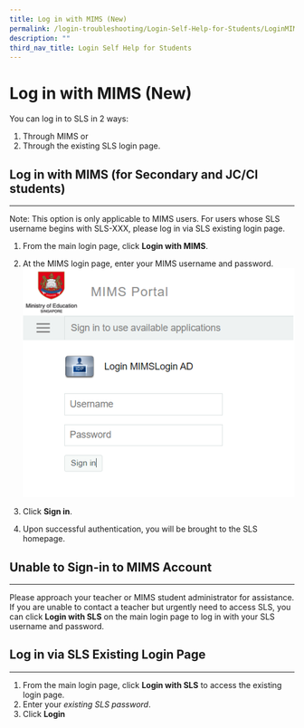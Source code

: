 ```yaml
---
title: Log in with MIMS (New)
permalink: /login-troubleshooting/Login-Self-Help-for-Students/LoginMIMSStudent/
description: ""
third_nav_title: Login Self Help for Students
---
```

Log in with MIMS (New)
======================

   You can log in to SLS in 2 ways:

1. Through MIMS or
2. Through the existing SLS login page.
 
   
Log in with MIMS (for Secondary and JC/CI students)
---------------------------------------------------

---

 Note: This option is only applicable to MIMS users. For users whose SLS username begins with SLS-XXX, please log in via SLS existing login page.

1. From the main login page, click **Login with MIMS**.
2. At the MIMS login page, enter your MIMS username and password.
  ![](images/Media/1Student/LTM1.png) 

3. Click **Sign in**.
4. Upon successful authentication, you will be brought to the SLS homepage.
    
  Unable to Sign-in to MIMS Account
---------------------------------

---

Please approach your teacher or MIMS student administrator for assistance. If you are unable to contact a teacher but urgently need to access SLS, you can click **Login with SLS** on the main login page to log in with your SLS username and password.

   
 Log in via SLS Existing Login Page
----------------------------------

---

1. From the main login page, click **Login with SLS** to access the existing login page.
2. Enter your *existing SLS password*.
3. Click **Login**